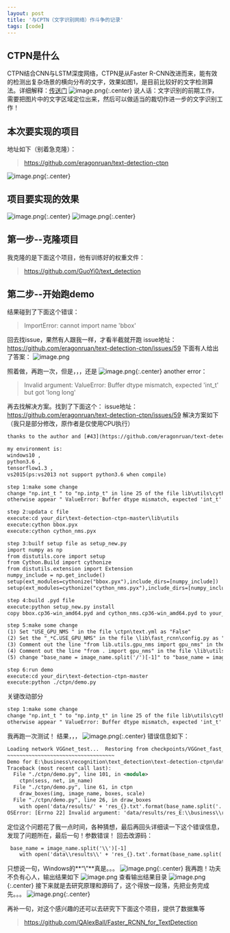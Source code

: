 ```yaml
---
layout: post
title: '与CPTN（文字识别网络）作斗争的记录'
tags: [code]
---
```


## CTPN是什么
CTPN结合CNN与LSTM深度网络，CTPN是从Faster R-CNN改进而来，能有效的检测出复杂场景的横向分布的文字，效果如图1，是目前比较好的文字检测算法。详细解释：[传送门](https://zhuanlan.zhihu.com/p/34757009)
![image.png](https://upload-images.jianshu.io/upload_images/10780978-009e5f5c05cdf909.png?imageMogr2/auto-orient/strip%7CimageView2/2/w/1240){:.center}
说人话：文字识别的前期工作，需要把图片中的文字区域定位出来，然后可以做适当的裁切作进一步的文字识别工作！

## 本次要实现的项目
地址如下（别着急克隆）：
>https://github.com/eragonruan/text-detection-ctpn

![image.png](https://upload-images.jianshu.io/upload_images/10780978-566da9acd2ca82ce.png?imageMogr2/auto-orient/strip%7CimageView2/2/w/1240){:.center}
## 项目要实现的效果
![image.png](https://upload-images.jianshu.io/upload_images/10780978-5d36504ae0bc8cae.png?imageMogr2/auto-orient/strip%7CimageView2/2/w/1240){:.center}
![image.png](https://upload-images.jianshu.io/upload_images/10780978-766026deb693123b.png?imageMogr2/auto-orient/strip%7CimageView2/2/w/1240){:.center}

## 第一步--克隆项目
我克隆的是下面这个项目，他有训练好的权重文件：
>https://github.com/GuoYi0/text_detection

## 第二步--开始跑demo
结果碰到了下面这个错误：
>ImportError: cannot import name 'bbox'

回去找issue，果然有人跟我一样，才看半截就开跑
issue地址：https://github.com/eragonruan/text-detection-ctpn/issues/59
下面有人给出了答案：
![image.png](https://upload-images.jianshu.io/upload_images/10780978-d648ee1eedca7b06.png?imageMogr2/auto-orient/strip%7CimageView2/2/w/1240)

照着做，再跑一次，但是，，，还是
![image.png](https://upload-images.jianshu.io/upload_images/10780978-9ee6aedf64a9a112.png?imageMogr2/auto-orient/strip%7CimageView2/2/w/1240){:.center}
another error：

> Invalid argument: ValueError: Buffer dtype mismatch, expected 'int_t' but got 'long long'

再去找解决方案。找到了下面这个：
issue地址：https://github.com/eragonruan/text-detection-ctpn/issues/59
解决方案如下（我只是部分修改，原作者是仅使用CPU执行）
```xml
thanks to the author and [#43](https://github.com/eragonruan/text-detection-ctpn/issues/43) zhao181

my environment is:
windows10 ,
python3.6 ,
tensorflow1.3 ,
vs2015(ps:vs2013 not support python3.6 when compile)

step 1:make some change
change "np.int_t " to "np.intp_t" in line 25 of the file lib\utils\cython_nms.pyx
otherwise appear " ValueError: Buffer dtype mismatch, expected 'int_t' but got 'long long' " in step 6.

step 2:updata c file
execute:cd your_dir\text-detection-ctpn-master\lib\utils
execute:cython bbox.pyx
execute:cython cython_nms.pyx

step 3:builf setup file as setup_new.py
import numpy as np
from distutils.core import setup
from Cython.Build import cythonize
from distutils.extension import Extension
numpy_include = np.get_include()
setup(ext_modules=cythonize("bbox.pyx"),include_dirs=[numpy_include])
setup(ext_modules=cythonize("cython_nms.pyx"),include_dirs=[numpy_include])

step 4:build .pyd file
execute:python setup_new.py install
copy bbox.cp36-win_amd64.pyd and cython_nms.cp36-win_amd64.pyd to your_dir\text-detection-ctpn-master\lib\utils

step 5:make some change
(1) Set "USE_GPU_NMS " in the file \ctpn\text.yml as "False"
(2) Set the "_*C.USE_GPU_NMS" in the file \lib\fast_rcnn\config.py as "False";
(3) Comment out the line "from lib.utils.gpu_nms import gpu_nms" in the file \lib\fast_rcnn\nms_wrapper.py;
(4) Comment out the line "from . import gpu_nms" in the file \lib\utils_*init**.py;
(5) change "base_name = image_name.split('/')[-1]" to "base_name = image_name.split('\')[-1]" in line 24 of the file ctpn\demo.py

step 6:run demo
execute:cd your_dir\text-detection-ctpn-master
execute:python ./ctpn/demo.py

```
关键改动部分
```xml
step 1:make some change
change "np.int_t " to "np.intp_t" in line 25 of the file lib\utils\cython_nms.pyx
otherwise appear " ValueError: Buffer dtype mismatch, expected 'int_t' but got 'long long' " in step 6.
```
我再跑一次测试！
结果，，，
![image.png](https://upload-images.jianshu.io/upload_images/10780978-6f6623873805bb95.png?imageMogr2/auto-orient/strip%7CimageView2/2/w/1240){:.center}
错误信息如下：

```xml
Loading network VGGnet_test...  Restoring from checkpoints/VGGnet_fast_rcnn_iter_50000.ckpt... done
~~~~~~~~~~~~~~~~~~~~~~~~~~~~~~~~~~~
Demo for E:\business\recognition\text_detection\text-detection-ctpn\data\demo\010.png
Traceback (most recent call last):
  File "./ctpn/demo.py", line 101, in <module>
    ctpn(sess, net, im_name)
  File "./ctpn/demo.py", line 61, in ctpn
    draw_boxes(img, image_name, boxes, scale)
  File "./ctpn/demo.py", line 26, in draw_boxes
    with open('data/results/' + 'res_{}.txt'.format(base_name.split('.')[0]), 'w') as f:
OSError: [Errno 22] Invalid argument: 'data/results/res_E:\\business\\recognition\\text_detection\\text-detection-ctpn\\data\\demo\\010.txt'
```
定位这个问题花了我一点时间，各种猜想，最后再回头详细读一下这个错误信息，发现了问题所在，最后一句！参数错误！
回去改源码：
```xml
 base_name = image_name.split('\\')[-1]
    with open('data\\results\\' + 'res_{}.txt'.format(base_name.split('.')[0]), 'w') as f:
```
只想说一句，Windows的**“\”**真是。。。
![image.png](https://upload-images.jianshu.io/upload_images/10780978-703b07913d669a5d.png?imageMogr2/auto-orient/strip%7CimageView2/2/w/1240){:.center}
我再跑！功夫不负有心人，输出结果如下 
![image.png](https://upload-images.jianshu.io/upload_images/10780978-4a160c52fc49953d.png?imageMogr2/auto-orient/strip%7CimageView2/2/w/1240)
查看输出结果目录
![image.png](https://upload-images.jianshu.io/upload_images/10780978-31abe20089062227.png?imageMogr2/auto-orient/strip%7CimageView2/2/w/1240){:.center}
接下来就是去研究原理和源码了，这个得放一段落，先把业务完成先。。。
![image.png](https://upload-images.jianshu.io/upload_images/10780978-366f930dad8f4b77.png?imageMogr2/auto-orient/strip%7CimageView2/2/w/1240){:.center}

再补一句，对这个感兴趣的还可以去研究下下面这个项目，提供了数据集等

>https://github.com/QAlexBall/Faster_RCNN_for_TextDetection